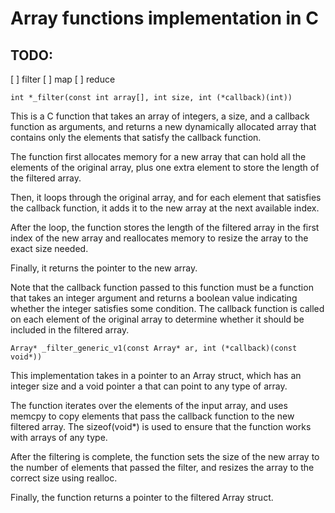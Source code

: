 #  Array functions implementation in C

## TODO:
[ ] filter
[ ] map
[ ] reduce


```
int *_filter(const int array[], int size, int (*callback)(int))
```
This is a C function that takes an array of integers, a size, and a callback function as arguments, and returns a new dynamically allocated array that contains only the elements that satisfy the callback function.

The function first allocates memory for a new array that can hold all the elements of the original array, plus one extra element to store the length of the filtered array.

Then, it loops through the original array, and for each element that satisfies the callback function, it adds it to the new array at the next available index.

After the loop, the function stores the length of the filtered array in the first index of the new array and reallocates memory to resize the array to the exact size needed.

Finally, it returns the pointer to the new array.

Note that the callback function passed to this function must be a function that takes an integer argument and returns a boolean value indicating whether the integer satisfies some condition. The callback function is called on each element of the original array to determine whether it should be included in the filtered array.

```
Array* _filter_generic_v1(const Array* ar, int (*callback)(const void*))
```
This implementation takes in a pointer to an Array struct, which has an integer size and a void pointer a that can point to any type of array.

The function iterates over the elements of the input array, and uses memcpy to copy elements that pass the callback function to the new filtered array. The sizeof(void*) is used to ensure that the function works with arrays of any type.

After the filtering is complete, the function sets the size of the new array to the number of elements that passed the filter, and resizes the array to the correct size using realloc.

Finally, the function returns a pointer to the filtered Array struct.

